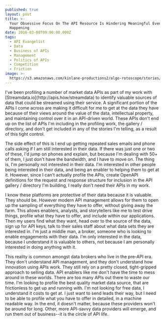 ```yaml
---
published: true
layout: post
title: >-
  Your Obsessive Focus On The API Resource Is Hindering Meaningful Events From
  Happening
date: 2018-03-08T09:00:00.000Z
tags:
  - API Evangelist
  - Data
  - Business of APIs
  - Management
  - Politics of APIs
  - Competition
  - Friction
image: >-
  https://s3.amazonaws.com/kinlane-productions2/algo-rotoscope/stories/berlin_wall_graham_sutherland.jpg
---
```

<p></p>I've been profiling a number of market data APIs as part of my work with [Streamdata.io](http://apis.how/streamdata) to identify valuable sources of data that could be streamed using their service. A significant portion of the APIs I come across are making it difficult for me to get at the data they have because of their views around the value of the data, intellectual property, and maintaining control over it in an API-driven world. These APIs don't end up on the list of APIs I'm including in the profiling work, the gallery / directory, and don't get included in any of the stories I'm telling, as a result of this tight control.

The side effect of this is I end up getting repeated sales emails and phone calls asking if I am still interested in their data. If there was just one or two of these, I'd jump on phones and explain, but because I'm dealing with 50+ of them, I just don't have the bandwidth, and I have to move on. The thing is, I'm personally not interested in their data. I'm interested in other people being interested in their data, and being an enabler to helping them to get at it. However, since I can't actually profile the APIs, create OpenAPI definitions for the request and response structure for inclusion in the API gallery / directory I'm building, I really don't need their APIs in my work.

I know these platforms are protective of their data because it is valuable. They should be. However modern API management allows for them to open up the sampling of everything they have to offer, without giving away the farm. This allows enablers, analysts, and storytellers like me to test drive things, profile what they have to offer, and include within our applications. Then my users find what they want, head over to the source of the data, sign up for API keys, talk to their sales staff about what data sets they are interested in. I'm just a middle man, a broker, someone who is looking to enable engagements with their data. I'm only interested in the data, because I understand it is valuable to others, not because I am personally interested in doing anything with it.

This reality is common amongst data brokers who live in the pre-API era. They don't understand API management, and they don't understand how innovation using APIs work. They still rely on a pretty closed, tight-gripped approach to selling data. API enablers like me don't have the time to mess around in these worlds. There are too many APIs out there to waste our time. I'm looking to profile the best quality market data source, that are frictionless to get up and running with. I'm not looking for free data, I understand it costs to get at. I just want to send leads their way, but I need to be able to profile what you have to offer in detailed, in a machine readable way. In the end, it doesn't matter, because these providers won't be around for long. Other, more API-savvy data providers will emerge, and run them out of business--it is the circle of API life.
